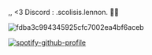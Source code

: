 ,, <3 Discord : .scolisis.lennon. 🌸🌈

![fdba3c994345925cfc7002ea4bf6aceb](https://github.com/user-attachments/assets/d222dac7-39e5-4dcf-a7aa-6ca6ab078e6d)


[![spotify-github-profile](https://spotify-github-profile.kittinanx.com/api/view?uid=316n6n5sqdsmwdellnb3g4yxayiu&cover_image=true&theme=natemoo-re&show_offline=false&background_color=c2c2c2&interchange=false&bar_color=746767&bar_color_cover=false)](https://github.com/kittinan/spotify-github-profile)

